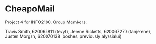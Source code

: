 CheapoMail
==========
Project 4 for INFO2180.
Group Members:

Travis Smith, 620065811 (tevyt),
Jerene Ricketts, 620067270 (tanjerene),
Justen Morgan, 620070138 (boshes, previously alyssialui)
